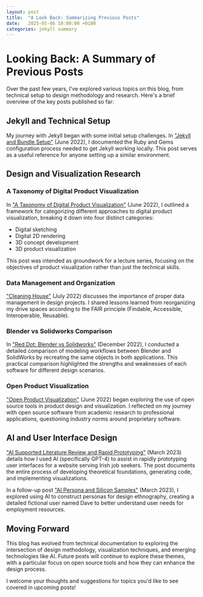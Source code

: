 ```yaml
---
layout: post
title:  "A Look Back: Summarizing Previous Posts"
date:   2025-05-06 10:00:00 +0100
categories: jekyll summary
---
```


# Looking Back: A Summary of Previous Posts

Over the past few years, I've explored various topics on this blog, from technical setup to design methodology and research. Here's a brief overview of the key posts published so far:

## Jekyll and Technical Setup

My journey with Jekyll began with some initial setup challenges. In ["Jekyll and Bundle Setup"](../2022-06-07-4th.html) (June 2022), I documented the Ruby and Gems configuration process needed to get Jekyll working locally. This post serves as a useful reference for anyone setting up a similar environment.

## Design and Visualization Research

### A Taxonomy of Digital Product Visualization
In ["A Taxonomy of Digital Product Visualization"](../2022-06-09-A-Taxonomy-of-digital-product-visualisation.html) (June 2022), I outlined a framework for categorizing different approaches to digital product visualization, breaking it down into four distinct categories:
- Digital sketching
- Digital 2D rendering
- 3D concept development
- 3D product visualization

This post was intended as groundwork for a lecture series, focusing on the objectives of product visualization rather than just the technical skills.

### Data Management and Organization
["Cleaning House"](../2022-07-10-New-Broom.html) (July 2022) discusses the importance of proper data management in design projects. I shared lessons learned from reorganizing my drive spaces according to the FAIR principle (Findable, Accessible, Interoperable, Reusable).

### Blender vs Solidworks Comparison
In ["Red Dot: Blender vs Solidworks"](../2022-12-21-Red_Dot_Blender_vs_Solidworks.html) (December 2022), I conducted a detailed comparison of modeling workflows between Blender and SolidWorks by recreating the same objects in both applications. This practical comparison highlighted the strengths and weaknesses of each software for different design scenarios.

### Open Product Visualization
["Open Product Visualization"](../2022-06-07-Open-Product-Vis-KO.html) (June 2022) began exploring the use of open source tools in product design and visualization. I reflected on my journey with open source software from academic research to professional applications, questioning industry norms around proprietary software.

## AI and User Interface Design

["AI Supported Literature Review and Rapid Prototyping"](../2023-03-19-AI-prototyping-of-user-interfaces.html) (March 2023) details how I used AI (specifically GPT-4) to assist in rapidly prototyping user interfaces for a website serving Irish job seekers. The post documents the entire process of developing theoretical foundations, generating code, and implementing visualizations.

In a follow-up post ["AI Persona and Silicon Samples"](../2023-03-27-AI-persona-and-silicon-samples.html) (March 2023), I explored using AI to construct personas for design ethnography, creating a detailed fictional user named Dave to better understand user needs for employment resources.

## Moving Forward

This blog has evolved from technical documentation to exploring the intersection of design methodology, visualization techniques, and emerging technologies like AI. Future posts will continue to explore these themes, with a particular focus on open source tools and how they can enhance the design process.

I welcome your thoughts and suggestions for topics you'd like to see covered in upcoming posts!

